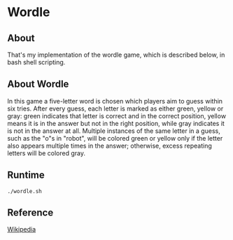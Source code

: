 # Wordle
## About
That's my implementation of the wordle game, which is described below, in bash shell scripting.
## About Wordle
In this game a five-letter word is chosen which players aim to guess within six tries. After every guess, each letter is marked as either green, yellow or gray: green indicates that letter is correct and in the correct position, yellow means it is in the answer but not in the right position, while gray indicates it is not in the answer at all. Multiple instances of the same letter in a guess, such as the "o"s in "robot", will be colored green or yellow only if the letter also appears multiple times in the answer; otherwise, excess repeating letters will be colored gray.
## Runtime
`./wordle.sh`
## Reference
[Wikipedia](https://en.wikipedia.org/wiki/Wordle)
